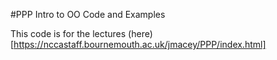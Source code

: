 #PPP Intro to OO Code and Examples

This code is for the lectures (here)[https://nccastaff.bournemouth.ac.uk/jmacey/PPP/index.html]